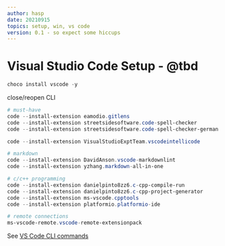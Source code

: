 ```yaml
---
author: hasp
date: 20210915
topics: setup, win, vs code
version: 0.1 - so expect some hiccups
---
```


# Visual Studio Code Setup - @tbd

```powershell
choco install vscode -y
```

close/reopen CLI

```powershell
# must-have
code --install-extension eamodio.gitlens
code --install-extension streetsidesoftware.code-spell-checker
code --install-extension streetsidesoftware.code-spell-checker-german

code --install-extension VisualStudioExptTeam.vscodeintellicode

# markdown
code --install-extension DavidAnson.vscode-markdownlint
code --install-extension yzhang.markdown-all-in-one

# c/c++ programming
code --install-extension danielpinto8zz6.c-cpp-compile-run      
code --install-extension danielpinto8zz6.c-cpp-project-generator
code --install-extension ms-vscode.cpptools
code --install-extension platformio.platformio-ide

# remote connections
ms-vscode-remote.vscode-remote-extensionpack
```

See [VS Code CLI commands](https://code.visualstudio.com/docs/editor/command-line)